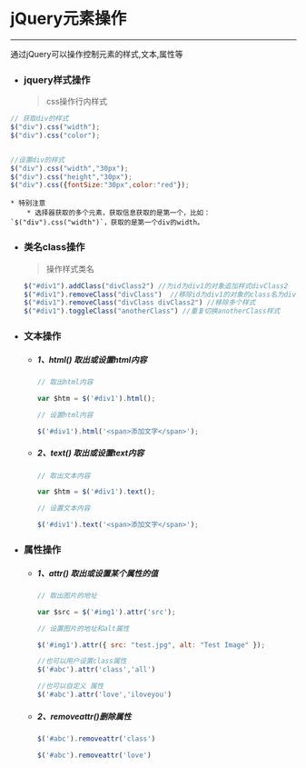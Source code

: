 jQuery元素操作
===

---

通过jQuery可以操作控制元素的样式,文本,属性等

* ### jquery样式操作

    > css操作行内样式

```js
// 获取div的样式
$("div").css("width");
$("div").css("color");


//设置div的样式
$("div").css("width","30px");
$("div").css("height","30px");
$("div").css({fontSize:"30px",color:"red"});
```

    * 特别注意
        * 选择器获取的多个元素，获取信息获取的是第一个，比如：`$("div").css("width")`，获取的是第一个div的width。

* ### 类名class操作

    > 操作样式类名

    ```js
    $("#div1").addClass("divClass2") //为id为div1的对象追加样式divClass2
    $("#div1").removeClass("divClass")  //移除id为div1的对象的class名为divClass的样式
    $("#div1").removeClass("divClass divClass2") //移除多个样式
    $("#div1").toggleClass("anotherClass") //重复切换anotherClass样式
    ```


* ### 文本操作

    * ##### 1、html() 取出或设置html内容

        ```js
        // 取出html内容

        var $htm = $('#div1').html();

        // 设置html内容

        $('#div1').html('<span>添加文字</span>');
        ```

    * ##### 2、text() 取出或设置text内容

        ```js
        // 取出文本内容

        var $htm = $('#div1').text();

        // 设置文本内容

        $('#div1').text('<span>添加文字</span>');
        ```

* ### 属性操作

    * ##### 1、attr() 取出或设置某个属性的值

        ```js
        // 取出图片的地址

        var $src = $('#img1').attr('src');

        // 设置图片的地址和alt属性

        $('#img1').attr({ src: "test.jpg", alt: "Test Image" });

        //也可以用户设置class属性
        $('#abc').attr('class','all')

        //也可以自定义 属性
        $('#abc').attr('love','iloveyou')
        ```

    * ##### 2、removeattr()删除属性

        ```js
        $('#abc').removeattr('class')

        $('#abc').removeattr('love')
        ```